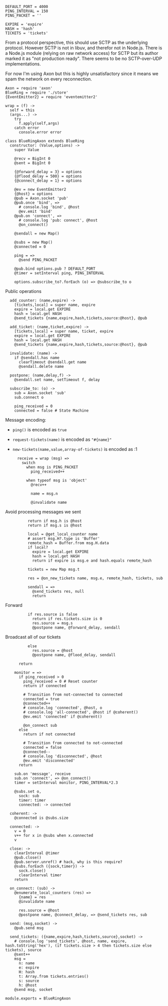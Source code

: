    DEFAULT_PORT = 4000
    PING_INTERVAL = 150
    PING_PACKET = ''

    EXPIRE = 'expire'
    HASH = 'hash'
    TICKETS = 'tickets'

From a protocol perspective, this should use SCTP as the underlying protocol.
However SCTP is not in libuv, and therefor not in Node.js.
There is a Node.js module (relying on raw network access) for SCTP but its author marked it as "not production ready".
There seems to be no SCTP-over-UDP implementations.

For now I'm using Axon but this is highly unsatisfactory since it means we spam the network on every reconnection.

    Axon = require 'axon'
    BlueRing = require './store'
    {EventEmitter2} = require 'eventemitter2'

    wrap = (f) ->
      self = this
      (args...) ->
        try
          f.apply(self,args)
        catch error
          console.error error

    class BlueRingAxon extends BlueRing
      constructor: (Value,options) ->
        super Value

        @recv = BigInt 0
        @sent = BigInt 0

        {@forward_delay = 3} = options
        {@flood_delay = 500} = options
        {@connect_delay = 1} = options

        @ev = new EventEmitter2
        {@host} = options
        @pub = Axon.socket 'pub'
        @pub.once 'bind', =>
          # console.log 'bind', @host
          @ev.emit 'bind'
        @pub.on 'connect', =>
          # console.log 'pub: connect', @host
          @on_connect()

        @sendall = new Map()

        @subs = new Map()
        @connected = 0

        ping = =>
          @send PING_PACKET

        @pub.bind options.pub ? DEFAULT_PORT
        @timer = setInterval ping, PING_INTERVAL

        options.subscribe_to?.forEach (o) => @subscribe_to o

Public operations

      add_counter: (name,expire) ->
        [tickets,local] = super name, expire
        expire = local.get EXPIRE
        hash = local.get HASH
        @send_tickets {name,expire,hash,tickets,source:@host}, @pub

      add_ticket: (name,ticket,expire) ->
        [tickets,local] = super name, ticket, expire
        expire = local.get EXPIRE
        hash = local.get HASH
        @send_tickets {name,expire,hash,tickets,source:@host}, @pub

      invalidate: (name) ->
        if @sendall.has name
          clearTimeout @sendall.get name
          @sendall.delete name

      postpone: (name,delay,f) ->
        @sendall.set name, setTimeout f, delay

      subscribe_to: (o) ->
        sub = Axon.socket 'sub'
        sub.connect o

        ping_received = 0
        connected = false # State Machine

Message encoding:
- `ping()` is encoded as `true`
- `request-tickets(name)` is encoded as `"#{name}"`
- `new-tickets(name,value,array-of-tickets)` is encoded as :1

        receive = wrap (msg) =>
          switch
            when msg is PING_PACKET
              ping_received++

            when typeof msg is 'object'
              @recv++

              name = msg.n

              @invalidate name

Avoid processing messages we sent

              return if msg.h is @host
              return if msg.s is @host

              local = @get_local_counter name
              # assert msg.H?.type is 'Buffer'
              remote_hash = Buffer.from msg.H.data
              if local?
                expire = local.get EXPIRE
                hash = local.get HASH
                return if expire is msg.e and hash.equals remote_hash

              tickets = new Map msg.t

              res = @on_new_tickets name, msg.e, remote_hash, tickets, sub

              sendall = =>
                @send_tickets res, null
                return

Forward

              if res.source is false
                return if res.tickets.size is 0
                res.source = msg.s
                @postpone name, @forward_delay, sendall

Broadcast all of our tickets

              else
                res.source = @host
                @postpone name, @flood_delay, sendall

          return

        monitor = =>
          if ping_received > 0
            ping_received = 0 # Reset counter
            return if connected

            # Transition from not-connected to connected
            connected = true
            @connected++
            # console.log 'connected', @host, o
            # console.log 'all-connected', @host if @coherent()
            @ev.emit 'connected' if @coherent()

            @on_connect sub
          else
            return if not connected

            # Transition from connected to not-connected
            connected = false
            @connected--
            # console.log 'disconnected', @host
            @ev.emit 'disconnected'
          return

        sub.on 'message', receive
        sub.on 'connect', => @on_connect()
        timer = setInterval monitor, PING_INTERVAL*2.3

        @subs.set o,
          sock: sub
          timer: timer
          connected: -> connected

      coherent: ->
        @connected is @subs.size

      connected: ->
        v = 0
        v++ for x in @subs when x.connected
        v

      close: ->
        clearInterval @timer
        @pub.close()
        @pub.server.unref() # hack, why is this require?
        @subs.forEach ({sock,timer}) ->
          sock.close()
          clearInterval timer
        return

      on_connect: (sub) ->
        @enumerate_local_counters (res) =>
          {name} = res
          @invalidate name

          res.source = @host
          @postpone name, @connect_delay, => @send_tickets res, sub

      send: (msg,socket) ->
        @pub.send msg

      send_tickets: ({name,expire,hash,tickets,source},socket) ->
        # console.log 'send_tickets', @host, name, expire, hash.toString('hex'), (if tickets.size > 4 then tickets.size else tickets), source
        @sent++
        msg =
          n: name
          e: expire
          H: hash
          t: Array.from tickets.entries()
          s: source
          h: @host
        @send msg, socket

    module.exports = BlueRingAxon
